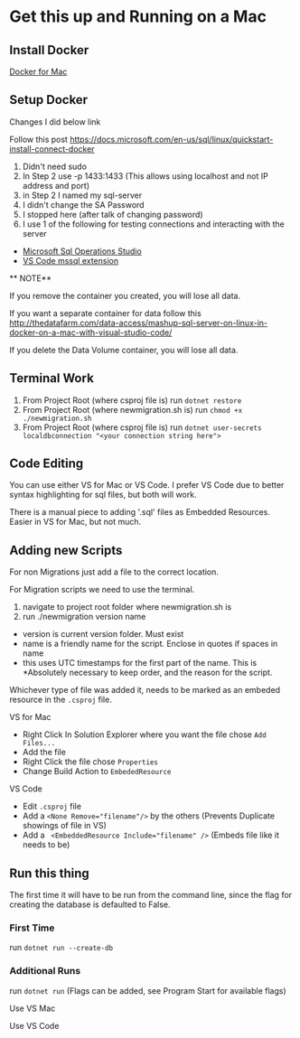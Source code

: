 # Get this up and Running on a Mac

## Install Docker
[Docker for Mac](https://www.docker.com/docker-mac)

## Setup Docker
Changes I did below link

Follow this post https://docs.microsoft.com/en-us/sql/linux/quickstart-install-connect-docker

1. Didn't need sudo
2. In Step 2 use -p 1433:1433 (This allows using localhost and not IP address and port)
3. in Step 2 I named my sql-server
4. I didn't change the SA Password
5. I stopped here (after talk of changing password)
6. I use 1 of the following for testing connections and interacting with the server
  * [Microsoft Sql Operations Studio](https://docs.microsoft.com/en-us/sql/sql-operations-studio/download)
  * [VS Code mssql extension](https://docs.microsoft.com/en-us/sql/linux/sql-server-linux-develop-use-vscode)

** NOTE**
  
If you remove the container you created, you will lose all data.
  
If you want a separate container for data follow this http://thedatafarm.com/data-access/mashup-sql-server-on-linux-in-docker-on-a-mac-with-visual-studio-code/

If you delete the Data Volume container, you will lose all data.

## Terminal Work
1. From Project Root (where csproj file is) run `dotnet restore`
2. From Project Root (where newmigration.sh is) run `chmod +x ./newmigration.sh`
3. From Project Root (where csproj file is) run `dotnet user-secrets localdbconnection "<your connection string here">`

## Code Editing

You can use either VS for Mac or VS Code.  I prefer VS Code due to better syntax highlighting for sql files, but both will work.

There is a manual piece to adding '.sql' files as Embedded Resources.  Easier in VS for Mac, but not much.

## Adding new Scripts

For non Migrations just add a file to the correct location.

For Migration scripts we need to use the terminal.
1. navigate to project root folder where newmigration.sh is 
2. run ./newmigration version name
  * version is current version folder.  Must exist
  * name is a friendly name for the script.  Enclose in quotes if spaces in name
  * this uses UTC timestamps for the first part of the name.  This is *Absolutely necessary to keep order, and the reason for the script.

Whichever type of file was added it, needs to be marked as an embeded resource in the `.csproj` file.

VS for Mac
* Right Click In Solution Explorer where you want the file chose `Add Files...`
* Add the file
* Right Click the file chose `Properties`
* Change Build Action to `EmbededResource`

VS Code
* Edit `.csproj` file
* Add a `<None Remove="filename"/>` by the others (Prevents Duplicate showings of file in VS)
* Add a ` <EmbeddedResource Include="filename" />` (Embeds file like it needs to be)

## Run this thing

The first time it will have to be run from the command line, since the flag for creating the database is defaulted to False.

### First Time

run `dotnet run --create-db`

### Additional Runs

run `dotnet run` (Flags can be added, see Program Start for available flags)

Use VS Mac

Use VS Code